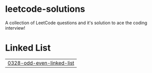 # leetcode-solutions
A collection of LeetCode questions and it's solution to ace the coding interview!


# Linked List
|  |
| ------- |
| [0328-odd-even-linked-list](https://github.com/gyanaranjan018/leetcode-solutions/tree/master/0328-odd-even-linked-list) |
